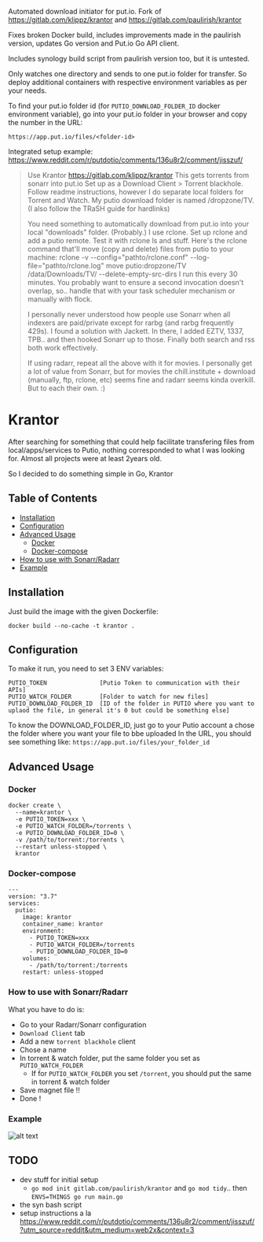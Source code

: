 Automated download initiator for put.io. Fork of https://gitlab.com/klippz/krantor and https://gitlab.com/paulirish/krantor

Fixes broken Docker build, includes improvements made in the paulirish version, updates Go version and Put.io Go API client.

Includes synology build script from paulirish version too, but it is untested.

Only watches one directory and sends to one put.io folder for transfer. So deploy additional containers with respective environment variables as per your needs.

To find your put.io folder id (for `PUTIO_DOWNLOAD_FOLDER_ID` docker environment variable), go into your put.io folder in your browser and copy the number in the URL:
```
https://app.put.io/files/<folder-id>
```

Integrated setup example: https://www.reddit.com/r/putdotio/comments/136u8r2/comment/jisszuf/
>Use Krantor https://gitlab.com/klippz/krantor This gets torrents from sonarr into put.io Set up as a Download Client > Torrent blackhole. Follow readme instructions, however I do separate local folders for Torrent and Watch. My putio download folder is named /dropzone/TV. (I also follow the TRaSH guide for hardlinks)
>
>You need something to automatically download from put.io into your local "downloads" folder. (Probably.) I use rclone. Set up rclone and add a putio remote. Test it with rclone ls and stuff. Here's the rclone command that'll move (copy and delete) files from putio to your machine: rclone -v --config="pathto/rclone.conf" --log-file="pathto/rclone.log" move putio:dropzone/TV /data/Downloads/TV/ --delete-empty-src-dirs I run this every 30 minutes. You probably want to ensure a second invocation doesn't overlap, so.. handle that with your task scheduler mechanism or manually with flock.
>
>I personally never understood how people use Sonarr when all indexers are paid/private except for rarbg (and rarbg frequently 429s). I found a solution with Jackett. In there, I added EZTV, 1337, TPB.. and then hooked Sonarr up to those. Finally both search and rss both work effectively.
>
>If using radarr, repeat all the above with it for movies. I personally get a lot of value from Sonarr, but for movies the chill.institute + download (manually, ftp, rclone, etc) seems fine and radarr seems kinda overkill. But to each their own. :)


# Krantor

After searching for something that could help facilitate transfering files from local/apps/services to Putio, nothing corresponded to what I was looking for.
Almost all projects were at least 2years old.

So I decided to do something simple in Go, Krantor

## Table of Contents

* [Installation](#installation)
* [Configuration](#configuration)
* [Advanced Usage](#advanced-usage)
  * [Docker](#docker)
  * [Docker-compose](#docker-compose)
* [How to use with Sonarr/Radarr](#how-to-use-with-sonarr/radarr)
* [Example](#example)

## Installation

Just build the image with the given Dockerfile:

    docker build --no-cache -t krantor .

## Configuration

To make it run, you need to set 3 ENV variables:
```
PUTIO_TOKEN               [Putio Token to communication with their APIs]
PUTIO_WATCH_FOLDER        [Folder to watch for new files]
PUTIO_DOWNLOAD_FOLDER_ID  [ID of the folder in PUTIO where you want to uplaod the file, in general it's 0 but could be something else]
```
To know the DOWNLOAD_FOLDER_ID, just go to your Putio account a chose the folder where you want your file to bbe uploaded
In the URL, you should see something like: `https://app.put.io/files/your_folder_id`

## Advanced Usage

### Docker

```
docker create \
  --name=krantor \
  -e PUTIO_TOKEN=xxx \
  -e PUTIO_WATCH_FOLDER=/torrents \
  -e PUTIO_DOWNLOAD_FOLDER_ID=0 \
  -v /path/to/torrent:/torrents \
  --restart unless-stopped \
  krantor
```

### Docker-compose

```
---
version: "3.7"
services:
  putio:
    image: krantor
    container_name: krantor
    environment:
      - PUTIO_TOKEN=xxx
      - PUTIO_WATCH_FOLDER=/torrents
      - PUTIO_DOWNLOAD_FOLDER_ID=0
    volumes:
      - /path/to/torrent:/torrents
    restart: unless-stopped
```

### How to use with Sonarr/Radarr
What you have to do is:
 * Go to your Radarr/Sonarr configuration
 * `Download Client` tab
 * Add a new `torrent blackhole` client
 * Chose a name
 * In torrent & watch folder, put the same folder you set as `PUTIO_WATCH_FOLDER`
   * If for `PUTIO_WATCH_FOLDER` you set `/torrent`, you should put the same in torrent & watch folder
 * Save magnet file !!
 * Done !

### Example
![alt text](https://i.imgur.com/1jUU1xn.png "Example of logs given by Krantor")


## TODO

* dev stuff for initial setup
   * `go mod init gitlab.com/paulirish/krantor` and `go mod tidy`.. then `ENVS=THINGS go run main.go`
* the syn bash script
* setup instructions a la https://www.reddit.com/r/putdotio/comments/136u8r2/comment/jisszuf/?utm_source=reddit&utm_medium=web2x&context=3